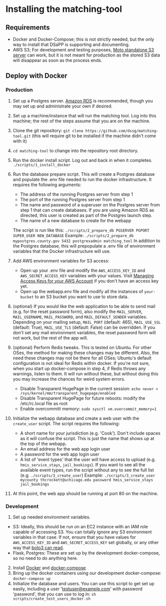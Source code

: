 # Installing the matching-tool

## Requirements

- Docker and Docker-Compose; this is not strictly needed, but the only way to install that DSaPP is supporting and documenting.
- AWS S3; For development and testing purposes, [Moto standalone S3 server](#s3-credentials) can work, but it is not meant for production as the stored S3 data will disappear as soon as the process ends.


## Deploy with Docker

### Production

1. Set up a Postgres server. [Amazon RDS](https://docs.aws.amazon.com/AmazonRDS/latest/UserGuide/CHAP_GettingStarted.CreatingConnecting.PostgreSQL.html) is recommended, though you may set up and administrate your own if desired.
2. Set up a machine/instance that will run the matching tool. Log into this machine; the rest of the steps assume that you are on the machine.
3. Clone the git repository: `git clone https://github.com/dssg/matching-tool.git` (this will require git to be installed if the machine didn't come with it)
4. `cd matching-tool` to change into the repository root directory.
5. Run the docker install script. Log out and back in when it completes. `./scripts/1_install_docker`
6. Run the database prepare script. This will create a Postgres database and populate the .env file needed to run the docker infrastructure. It requires the following arguments:
	- The address of the running Postgres server from step 1
	- The port of the running Postgres server from step 1
	- The name and password of a superuser on the Postgres server from step 1 that can create databases. If you are using Amazon RDS as directed, this user is created as part of the Postgres launch step.
	- The name of a new database to create for the webapp

	The script is run like this: `./scripts/2_prepare_db PGSERVER PGPORT SUPER_USER NEW_DATABASE`
	Example: `./scripts/2_prepare_db mypostgres.county.gov 5432 postgresadmin matching_tool`
	In addition to the Postgres database, this will prepopulate a .env file of environment variables that the Docker infrastructure will use.

7. Add AWS environment variables for S3 access:
	- Open up your .env file and modify the `AWS_ACCESS_KEY_ID` and `AWS_SECRET_ACCESS_KEY` variables with your values. Visit [Managing Access Keys for your AWS Account](https://docs.aws.amazon.com/general/latest/gr/managing-aws-access-keys.html) if you don't have an access key yet.
	- Open up the webapp.env file and modify all the instances of `your-bucket` to an S3 bucket you want to use to store data.
8. (optional) If you would like the web application to be able to send mail (e.g. for the reset password form), also modify the `MAIL_SERVER`, `MAIL_USERNAME`, `MAIL_PASSWORD`, and `MAIL_DEFAULT_SENDER` variables. Depending on your mailing setup, `MAIL_PORT` (default: 465), `MAIL_USE_SSL` (default: True), `MAIL_USE_TLS` (default: False) can be overridden. If you don't set any mail environment variables, the reset password form will not work, but the rest of the app will.
9. (optional) Perform Redis tweaks. This is tested on Ubuntu. For other OSes, the method for making these changes may be different. Also, the need these changes may not be there for all OSes; Ubuntu's default configuration is not ideal for Redis within docker. If you're not sure, when you start up docker-compose in step 4, if Redis throws any warnings, listen to them. It will run without these, but without doing this you may increase the chances for weird system errors.
	- Disable Transparent HugePage in the current session: `echo never > /sys/kernel/mm/transparent_hugepage/enabled`
	- Disable Transparent HugePage for future reboots: modify the /etc/rc.local file as root
	- Enable overcommitt memory: `sudo sysctl vm.overcommit_memory=1`
10. Initialize the webapp database and create a web user with the `create_user` script. The script requires the following:
	- A short name for your jurisdiction (e.g. 'Cook'). Don't include spaces as it will confuse the script. This is just the name that shows up at the top of the webapp.
	- An email address for the web app login user
	- A password for the web app login user
	- A list of 'event types' that the user will have access to upload (e.g. `hmis_service_stays`, `jail_bookings`). If you want to see all the available event types, run the script without any to see the full list (e.g. `./scripts/3_create_user`)
	Example: `./scripts/3_create_user mycounty thcrockett@uchicago.edu password hmis_service_stays jail_bookings`
11. At this point, the web app should be running at port 80 on the machine.

### Development
1. Set up needed environment variables.
 - S3: Ideally, this should be run on an EC2 instance with an IAM role capable of accessing S3. You can totally ignore any S3 environment variables in that case. If not, ensure that you have values for `AWS_ACCESS_KEY_ID` and `AWS_SECRET_ACCESS_KEY` set globally, or any other way that [boto3 can read](http://boto3.readthedocs.io/en/latest/guide/configuration.html).
 - Flask, Postgres: These are set up by the development docker-compose, so no need to do anything here.
2. Install [Docker](https://docs.docker.com/install/) and [docker-compose](https://docs.docker.com/compose/install/)
3. Bring up the docker containers using our development docker-compose: `docker-compose up`
4. Initialize the database and users. You can use this script to get set up easily, including a user 'testuser@example.com' with password 'password', that you can use to log in: `sh scripts/create_test_users_docker.sh`
